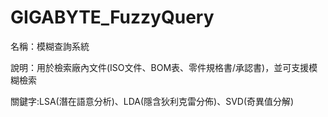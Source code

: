 # GIGABYTE_FuzzyQuery
名稱：模糊查詢系統

說明：用於檢索廠內文件(ISO文件、BOM表、零件規格書/承認書)，並可支援模糊檢索

關鍵字:LSA(潛在語意分析)、LDA(隱含狄利克雷分佈)、SVD(奇異值分解)
